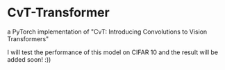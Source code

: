 # CvT-Transformer
a PyTorch implementation of "CvT: Introducing Convolutions to Vision Transformers"

I will test the performance of this model on CIFAR 10 and the result will be added soon! :))
